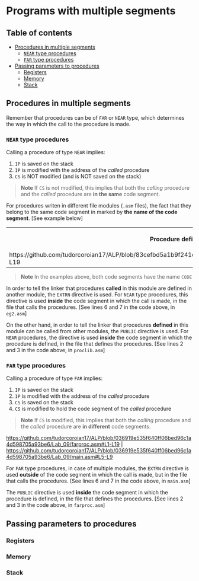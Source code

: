 # Programs with multiple segments <!-- omit in toc -->

## Table of contents <!-- omit in toc -->
- [Procedures in multiple segments](#procedures-in-multiple-segments)
  - [`NEAR` type procedures](#near-type-procedures)
  - [`FAR` type procedures](#far-type-procedures)
- [Passing parameters to procedures](#passing-parameters-to-procedures)
  - [Registers](#registers)
  - [Memory](#memory)
  - [Stack](#stack)

## Procedures in multiple segments
Remember that procedures can be of `FAR` or `NEAR` type, which determines the way in which the call to the procedure is made.

### `NEAR` type procedures
Calling a procedure of type `NEAR` implies:
1. `IP` is saved on the stack
2. `IP` is modified with the address of the *called* procedure
3. `CS` is NOT modified (and is NOT saved on the stack)

> **Note**
> If `CS` is not modified, this implies that both the *calling* procedure and the *called* procedure are **in the same** code segment.

For procedures writen in different file modules (`.asm` files), the fact that they belong to the same code segment in marked by **the name of the code segment**. [See example below]

<table>
<tr>
<th align="center">
<img width="500" height="1">
<p align="center">
Procedure definition
</p>
</th>
<th align="center">
<img width="500" height="1">
<p align="center">
Procedure call
</p>
</th>
</tr>
<tr>
<td>
https://github.com/tudorcoroian17/ALP/blob/83cefbd5a1b9f241d3feb881c264fd2c581909da/Lab_08/proclib.asm#L1-L19
</td>
<td>
https://github.com/tudorcoroian17/ALP/blob/03befd34e46049e90e998ae6cae6039436d6f36c/Lab_08/eg2.asm#L5-L9
</td>
</tr>
</table>

> **Note**
> In the examples above, both code segments have the name `CODE`

In order to tell the linker that procedures **called** in this module are defined in another module, the `EXTRN` directive is used. For `NEAR` type procedures, this directive is used **inside** the code segment in which the call is made, in the file that calls the procedures. [See lines 6 and 7 in the code above, in `eg2.asm`]

On the other hand, in order to tell the linker that procedures **defined** in this module can be called from other modules, the `PUBLIC` directive is used. For `NEAR` procedures, the directive is used **inside** the code segment in which the procedure is defined, in the file that defines the procedures. [See lines 2 and 3 in the code above, in `proclib.asm`] 

### `FAR` type procedures
Calling a procedure of type `FAR` implies:
1. `IP` is saved on the stack
2. `IP` is modified with the address of the *called* procedure
3. `CS` is saved on the stack
4. `CS` is modified to hold the code segment of the *called* procedure

> **Note**
> If `CS` is modified, this implies that both the *calling* procedure and the *called* procedure are **in different** code segments.

https://github.com/tudorcoroian17/ALP/blob/036919e535f640ff06bed96c1a4d598705a93be6/Lab_09/farproc.asm#L1-L19 | https://github.com/tudorcoroian17/ALP/blob/036919e535f640ff06bed96c1a4d598705a93be6/Lab_09/main.asm#L5-L9

For `FAR` type procedures, in case of multiple modules, the `EXTRN` directive is used **outside**  of the code segment in which the call is made, but in the file that calls the procedures. [See lines 6 and 7 in the code above, in `main.asm`]

The `PUBLIC` directive is used **inside** the code segment in which the procedure is defined, in the file that defines the procedures. [See lines 2 and 3 in the code above, in `farproc.asm`]

## Passing parameters to procedures

### Registers

### Memory

### Stack


